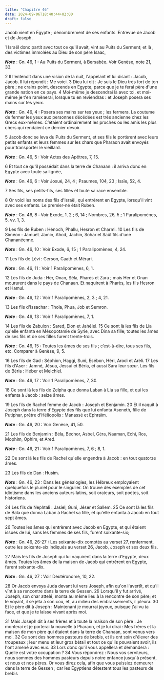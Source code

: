 ```yaml
---
title: "Chapitre 46"
date: 2024-09-06T18:40:44+02:00
draft: false
---
```



Jacob vient en Egypte ; dénombrement de ses enfants.
Entrevue de Jacob et de Joseph.


1 Israël donc partit avec tout ce qu'il avait, vint au Puits du Serment; et là , des victimes immolées au Dieu de son père Isaac,

***Note*** :  Gn. 46, 1 : Au Puits du Serment, à Bersabée. Voir Genèse, note 21, 33.

2 Il l'entendit dans une vision de la nuit, l'appelant et lui disant : Jacob, Jacob. Il lui répondit : Me voici. 3 Dieu lui dit : Je suis le Dieu très fort de ton père ; ne crains point, descends en Egypte, parce que je te ferai père d'une grande nation en ce pays. 4 Moi-même je descendrai là avec toi, et moi-même je t'en ramènerai, lorsque tu en reviendras : et Joseph posera ses mains sur tes yeux.

***Note*** :  Gn. 46, 4 : Posera ses mains sur tes yeux ; les fermera. La coutume de fermer les yeux aux personnes décédées est très ancienne chez les Grecs eux-mêmes. C’étaient ordinairement les proches ou les amis les plus chers qui rendaient ce dernier devoir.


5 Jacob donc se leva du Puits du Serment, et ses fils le portèrent avec leurs petits enfants et leurs femmes sur les chars que Pharaon avait envoyés pour transporter le vieillard.

***Note*** :  Gn. 46, 5 : Voir Actes des Apôtres, 7, 15.

6 Et tout ce qu'il possédait dans la terre de Chanaan : il arriva donc en Egypte avec toute sa lignée,

***Note*** :  Gn. 46, 6 : Voir Josué, 24, 4 ; Psaumes, 104, 23 ; Isaïe, 52, 4.

7 Ses fils, ses petits-fils, ses filles et toute sa race ensemble.


8 Or voici les noms des fils d'Israël, qui entrèrent en Egypte, lorsqu'il vint avec ses enfants. Le premier-né était Ruben.

***Note*** :  Gn. 46, 8 : Voir Exode, 1, 2 ; 6, 14 ; Nombres, 26, 5 ; 1 Paralipomènes, 5, vv. 1, 3.

9 Les fils de Ruben : Hénoch, Phallu, Hesron et Charmi. 10 Les fils de Siméon : JamueL Jamin, Ahod, Jachin, Sohar et Saül fils d'une Chananéenne.

***Note*** :  Gn. 46, 10 : Voir Exode, 6, 15 ; 1 Paralipomènes, 4, 24.

11 Les fils de Lévi : Gerson, Caath et Mérari.

***Note*** :  Gn. 46, 11 : Voir 1 Paralipomènes, 6, 1.

12 Les fils de Juda : Her, Onan, Séla, Pharès et Zara ; mais Her et Onan moururent dans le pays de Chanaan. Et naquirent à Pharès, les fils Hesron et Hamul.

***Note*** :  Gn. 46, 12 : Voir 1 Paralipomènes, 2, 3 ; 4, 21.

13 Les fils d'Issachar : Thola, Phua, Job et Semron.

***Note*** :  Gn. 46, 13 : Voir 1 Paralipomènes, 7, 1.

14 Les fils de Zabulon : Sared, Elon et Jahélel. 15 Ce sont là les fils de Lia qu'elle enfanta en Mésopotamie de Syrie, avec Dina sa fille; toutes les âmes de ses fils et de ses filles furent trente-trois.

***Note*** :  Gn. 46, 15 : Toutes les âmes de ses fils ; c’est-à-dire, tous ses fils, etc. Comparer à Genèse, 9, 5.


16 Les fils de Gad : Séphion, Haggi, Suni, Esébon, Héri, Arodi et Aréli. 17 Les fils d'Aser : Jamné, Jésua, Jessui et Béria, et aussi Sara leur sœur. Les fils de Béria : Héber et Melchiel.

***Note*** :  Gn. 46, 17 : Voir 1 Paralipomènes, 7, 30.

18 Ce sont là les fils de Zelpha que donna Laban à Lia sa fille, et qui les enfanta à Jacob : seize âmes.


19 Les fils de Rachel femme de Jacob : Joseph et Benjamin. 20 Et il naquit à Joseph dans la terre d'Egypte des fils que lui enfanta Aseneth, fille de Putiphar, prêtre d'Héliopolis : Manassé et Ephraïm.

***Note*** :  Gn. 46, 20 : Voir Genèse, 41, 50.

21 Les fils de Benjamin : Béla, Béchor, Asbel, Géra, Naaman, Echi, Ros, Mophim, Ophim, et Ared.

***Note*** :  Gn. 46, 21 : Voir 1 Paralipomènes, 7, 6 ; 8, 1.

22 Ce sont là les fils de Rachel qu'elle engendra à Jacob : en tout quatorze âmes.


23 Les fils de Dan : Husim.

***Note*** :  Gn. 46, 23 : Dans les généalogies, les Hébreux employaient quelquefois le pluriel pour le singulier. On trouve des exemples de cet idiotisme dans les anciens auteurs latins, soit orateurs, soit poètes, soit historiens.

24 Les fils de Nephtali : Jasiel, Guni, Jéser et Sallem. 25 Ce sont là les fils de Bala que donna Laban à Rachel sa fille, et qu'elle enfanta à Jacob en tout sept âmes.


26 Toutes les âmes qui entrèrent avec Jacob en Egypte, et qui étaient issues de lui, sans les femmes de ses fils, furent soixante-six;

***Note*** :  Gn. 46, 26-27 : Les soixante-dix comptés au verset 27, renferment, outre les soixante-six indiqués au verset 26, Jacob, Joseph et ses deux fils.

27 Mais les fils de Joseph qui lui naquirent dans la terre d'Egypte, deux âmes. Toutes les âmes de la maison de Jacob qui entrèrent en Egypte, furent soixante-dix.

***Note*** :  Gn. 46, 27 : Voir Deutéronome, 10, 22.


28 Or Jacob envoya Juda devant lui vers Joseph, afin qu'on l'avertît, et qu'il vînt à sa rencontre dans la terre de Gessen. 29 Lorsqu'il y fut arrivé, Joseph, son char attelé, monta au même lieu à la rencontre de son père; et le voyant, il se jeta à son cou, et, au milieu des embrassements, il pleura. 30 Et le père dit à Joseph : Maintenant je mourrai joyeux, puisque j'ai vu ta face, et que je te laisse vivant après moi.


31 Mais Joseph dit à ses frères et à toute la maison de son père : Je monterai et je porterai la nouvelle à Pharaon, et je lui dirai : Mes frères et la maison de mon père qui étaient dans la terre de Chanaan, sont venus vers moi. 32 Ce sont des hommes pasteurs de brebis, et ils ont soin d'élever des troupeaux ; leur menu et leur gros bétail et tout ce qu'ils pouvaient avoir, ils l'ont amené avec eux. 33 Lors donc qu'il vous appellera et demandera : Quelle est votre occupation ? 34 Vous répondrez : Nous vos serviteurs, nous sommes des hommes pasteurs depuis notre enfance jusqu'à présent, et nous et nos pères. Or vous direz cela, afin que vous puissiez demeurer dans la terre de Gessen ; car les Egyptiens détestent tous les pasteurs de brebis

